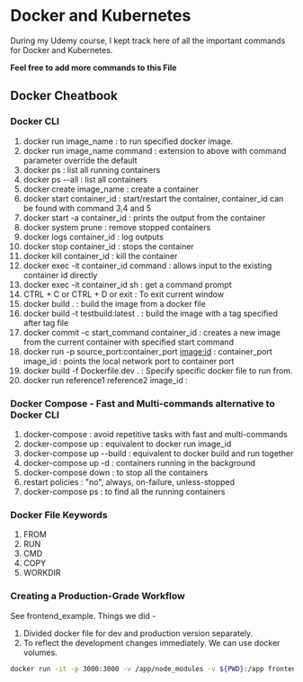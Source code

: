 # Docker and Kubernetes

During my Udemy course, I kept track here of all the important commands for Docker and Kubernetes.

**Feel free to add more commands to this File**

## Docker Cheatbook

### Docker CLI

1. docker run image_name : to run specified docker image.
2. docker run image_name command : extension to above with command parameter override the default
3. docker ps : list all running containers
4. docker ps --all : list all containers
5. docker create image_name : create a container
6. docker start container_id : start/restart the container, container_id can be found with command 3,4 and 5
7. docker start -a container_id : prints the output from the container
8. docker system prune : remove stopped containers
9. docker logs container_id : log outputs
10. docker stop container_id : stops the container
11. docker kill container_id : kill the container
12. docker exec -it container_id command : allows input to the existing container id directly
13. docker exec -it container_id sh : get a command prompt
14. CTRL + C or CTRL + D or exit : To exit current window
15. docker build . : build the image from a docker file
16. docker build -t testbuild:latest . : build the image with a tag specified after tag file
17. docker commit -c start_command container_id : creates a new image from the current container with specified start command
18. docker run -p source_port:container_port <image:id> : container_port image_id : points the local network port to container port
19. docker build -f Dockerfile.dev . : Specify specific docker file to run from.
20. docker run reference1 reference2 image_id :

### Docker Compose - Fast and Multi-commands alternative to Docker CLI

1. docker-compose : avoid repetitive tasks with fast and multi-commands
2. docker-compose up : equivalent to docker run image_id
3. docker-compose up --build : equivalent to docker build and run together
4. docker-compose up -d : containers running in the background
5. docker-compose down : to stop all the containers
6. restart policies : "no", always, on-failure, unless-stopped
7. docker-compose ps : to find all the running containers

### Docker File Keywords

1. FROM
2. RUN
3. CMD
4. COPY
5. WORKDIR

### Creating a Production-Grade Workflow

See frontend_example. Things we did -

1. Divided docker file for dev and production version separately.
2. To reflect the development changes immediately. We can use docker volumes.

```bash
docker run -it -p 3000:3000 -v /app/node_modules -v ${PWD}:/app frontend
```
